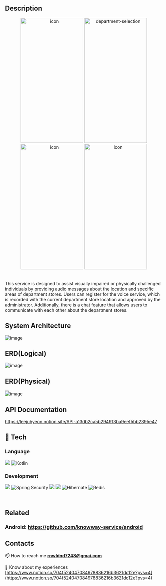 ## Description

<div align="center">
    <img src="https://github.com/user-attachments/assets/de2dcc80-ebdc-4478-a556-d4eceb99d6fb" alt="icon" width="200"height ="400"/>
    <img src="https://github.com/user-attachments/assets/25bc4efe-d780-4206-998f-561c4ac9557b" alt="department-selection" width="200" height ="400"/>
    <img src="https://github.com/user-attachments/assets/c6109d52-fedc-4e76-bc99-98da5f037bad" alt="icon" width="200" height ="400"/>
    <img src="https://github.com/user-attachments/assets/2cc70411-5cb6-4db6-83c7-df5649e1b773" alt="icon" width="200" height ="400"/>
</div>



<div> 
<br/>
<br/>
This service is designed to assist visually impaired or physically challenged individuals by providing audio messages about the location and specific areas of department stores. Users can register for the voice service, which is recorded with the current department store location and approved by the administrator. Additionally, there is a chat feature that allows users to communicate with each other about the department stores.

</div>



## System Architecture
![image](https://github.com/user-attachments/assets/2353ca62-d359-4090-910e-6c37787bfdfe)


## ERD(Logical)
![image](https://github.com/user-attachments/assets/01b22ab6-6dfc-4d0a-a9f3-d44c51265d66)

## ERD(Physical)
![image](https://github.com/user-attachments/assets/4475ce67-e0a9-4793-a165-f0f10947b10c)


## API Documentation
https://leejuhyeon.notion.site/API-a13db2ca5b294913ba9eef5bb2395e47
## 🔨 Tech

### Language

<p align="left">
 <img src ="https://img.shields.io/badge/java-%23ED8B00.svg?style=for-the-badge&logo=openjdk&logoColor=white"/>  
  <img src="https://img.shields.io/badge/Kotlin-%230070D1.svg?style=for-the-badge&logo=kotlin&logoColor=white" alt="Kotlin"/>  




  
</p>

### Development

<p align="left">

  <img src ="https://img.shields.io/badge/spring-%236DB33F.svg?style=for-the-badge&logo=spring&logoColor=white"/>
  <img src="https://img.shields.io/badge/Spring%20Security-%232D6A4F.svg?style=for-the-badge&logo=spring-security&logoColor=white" alt="Spring Security"/>  
  <img src ="https://img.shields.io/badge/Oracle-F80000?style=for-the-badge&logo=oracle&logoColor=white"/>
  <img src ="[https://img.shields.io/badge/Oracle-F80000?style=for-the-badge&logo=oracle&logoColor=white](https://img.shields.io/badge/Hibernate-59666C?style=for-the-badge&logo=Hibernate&logoColor=white)"/>
  <img src="https://img.shields.io/badge/Hibernate-%23300C02.svg?style=for-the-badge&logo=hibernate&logoColor=white" alt="Hibernate"/>  
  <img src="https://img.shields.io/badge/Redis-%23D82C20.svg?style=for-the-badge&logo=redis&logoColor=white" alt="Redis"/>  
  
</p>


<br/>

## Related
### Android: https://github.com/knowway-service/android


## Contacts

📫 How to reach me **rnwldnd7248@gmai.com**

 📄 Know about my experiences [https://www.notion.so/704f524047084978836216b3621dc12e?pvs=4](https://www.notion.so/704f524047084978836216b3621dc12e?pvs=4)
